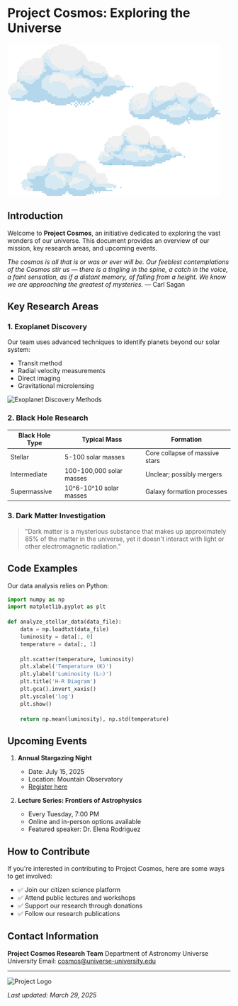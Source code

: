 # Project Cosmos: Exploring the Universe

![Space Telescope](/assets/bento/clouds.png "Hubble Space Telescope")

## Introduction

Welcome to **Project Cosmos**, an initiative dedicated to exploring the vast wonders of our universe. This document provides an overview of our mission, key research areas, and upcoming events.

*The cosmos is all that is or was or ever will be. Our feeblest contemplations of the Cosmos stir us — there is a tingling in the spine, a catch in the voice, a faint sensation, as if a distant memory, of falling from a height. We know we are approaching the greatest of mysteries.* — Carl Sagan

## Key Research Areas

### 1. Exoplanet Discovery

Our team uses advanced techniques to identify planets beyond our solar system:

- Transit method
- Radial velocity measurements
- Direct imaging
- Gravitational microlensing

![Exoplanet Discovery Methods](https://placeholder.com/600x300 "Exoplanet Detection Methods")

### 2. Black Hole Research

| Black Hole Type | Typical Mass | Formation |
|-----------------|--------------|-----------|
| Stellar | 5-100 solar masses | Core collapse of massive stars |
| Intermediate | 100-100,000 solar masses | Unclear; possibly mergers |
| Supermassive | 10^6-10^10 solar masses | Galaxy formation processes |

### 3. Dark Matter Investigation

> "Dark matter is a mysterious substance that makes up approximately 85% of the matter in the universe, yet it doesn't interact with light or other electromagnetic radiation." 

## Code Examples

Our data analysis relies on Python:

```python
import numpy as np
import matplotlib.pyplot as plt

def analyze_stellar_data(data_file):
    data = np.loadtxt(data_file)
    luminosity = data[:, 0]
    temperature = data[:, 1]
    
    plt.scatter(temperature, luminosity)
    plt.xlabel('Temperature (K)')
    plt.ylabel('Luminosity (L☉)')
    plt.title('H-R Diagram')
    plt.gca().invert_xaxis()
    plt.yscale('log')
    plt.show()
    
    return np.mean(luminosity), np.std(temperature)
```

## Upcoming Events

1. **Annual Stargazing Night**
   - Date: July 15, 2025
   - Location: Mountain Observatory
   - [Register here](#)

2. **Lecture Series: Frontiers of Astrophysics**
   - Every Tuesday, 7:00 PM
   - Online and in-person options available
   - Featured speaker: Dr. Elena Rodriguez

## How to Contribute

If you're interested in contributing to Project Cosmos, here are some ways to get involved:

- ✅ Join our citizen science platform
- ✅ Attend public lectures and workshops
- ✅ Support our research through donations
- ✅ Follow our research publications

## Contact Information

**Project Cosmos Research Team**
Department of Astronomy
Universe University
Email: cosmos@universe-university.edu

---

![Project Logo](https://placeholder.com/200x100 "Project Cosmos Logo")

*Last updated: March 29, 2025*